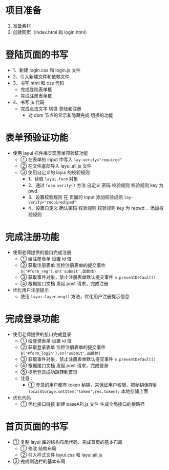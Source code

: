 # 项目准备

1. 准备素材
2. 创建网页（index.html 和 login.html）

# 登陆页面的书写

-   1、新建 login.css 和 login.js 文件
-   2、引入新建文件和依赖文件
-   3、书写 html 和 css 代码
    -   完成登陆表单框
    -   完成注册表单框
-   4、书写 js 代码
    -   完成点击文字 切换 登陆和注册
        -   对 dom 节点的显示和隐藏完成 切换的功能

# 表单预验证功能

-   使用 layui 插件库实现表单预验证功能
    -   ① 在表单的 input 中写入 `lay-verify="required"`
    -   ② 在文件底部导入 layui.all.js 文件
    -   ③ 使用自定义的 layui 的校验规则
        -   1、获取 `layui.form` 对象
        -   2、通过 `form.verify()` 方法 自定义 密码 校验规则 校验规则 key 为 pwd
        -   3、设置校验规则 在 页面的 input 添加校验规则 `lay-verify="required|pwd"`
        -   4、设置自定义 确认密码 校验规则 校验规则 key 为 repwd ，添加校验规则

# 完成注册功能

-   使用老师提供的接口完成注册
    -   ① 给注册表单 设置 id 值
    -   ② 获取注册表单 监控注册表单的提交事件 `$('#form_reg').on('submit',函数体)`
    -   ③ 获取事件对象，禁止注册表单默认提交事件 `e.preventDefault()`
    -   ④ 根据接口文档 发起 post 请求，完成注册
-   优化用户注册提示
    -   使用 `layui.layer.msg()` 方法，优化用户注册提示信息

# 完成登录功能

-   使用老师提供的接口完成登录
    -   ① 给登录表单 设置 id 值
    -   ② 获取登录表单 监控注册表单的提交事件 `$('#form_login').on('submit',函数体)`
    -   ③ 获取事件对象，禁止注册表单默认提交事件 `e.preventDefault()`
    -   ④ 根据接口文档 发起 post 请求，完成登录
    -   ⑤ 提示登录成功跳转到首页
    -   注意：
        -   ① 登录的用户都有 token 秘钥，来保证用户权限，把秘钥保存到 `localStorage.setItem('token',res.token);` 本地存储上面
-   优化代码
    -   ① 优化接口链接 新建 baseAPI.js 文件 生成全局接口的根路径

# 首页页面的书写

-   ① 复制 layui 库的结构布局代码，完成首页的基本布局
    -   ① 修改 结构布局
    -   ② 引入样式文件 layui.css 和 layui.all.js
-   ② 完成侧边栏的基本布局
